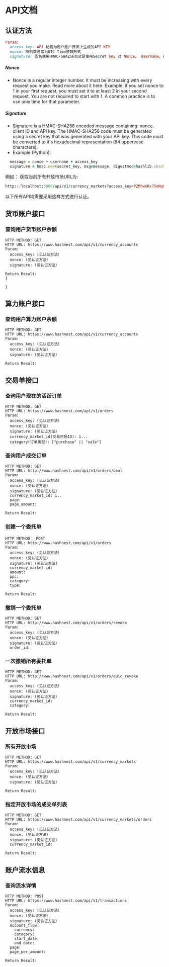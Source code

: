API文档
=======

认证方法
--------

```ruby
Param:
  access_key: API 秘钥为用户账户界面上生成的API KEY
  nonce: 随机数通常为UTC Time整数形式
  signature: 签名使用HMAC-SHA256方式是使用Secret Key 对 Nonce、 Username、Access Key进行签名的数据。签名时必需使用在API key产生的密钥生成HMAC-SHA256码.
```

##### Nonce

- Nonce is a regular integer number. It must be increasing with every request you make. Read more about it here. Example: if you set nonce to 1 in your first request, you must set it to at least 2 in your second request. You are not required to start with 1. A common practice is to use unix time for that parameter.

##### Signature

- Signature is a HMAC-SHA256 encoded message containing: nonce, client ID and API key. The HMAC-SHA256 code must be generated using a secret key that was generated with your API key. This code must be converted to it's hexadecimal representation (64 uppercase characters).
- Example (Python):

```ruby
  message = nonce + username + access_key
  signature = hmac.new(secret_key, msg=message, digestmod=hashlib.sha256).hexdigest()
```

例如： 获取当前所有开放市场URL为:

```ruby
http://localhost:3000/api/v1/currency_markets?access_key=PZMhwXRx75mNqGhl430mLUhqODzyhQSf1bAiB4Tf&nonce=1416974538344337&signature=e1e0051e8fe8aa681ca465567567aaff231f56db54d3d3fb7f49cbf17871097e
```

以下所有API均需要采用这样方式进行认证。

货币账户接口
------------

### 查询用户货币账户余额

```
HTTP METHOD: GET
HTTP URL: https://www.hashnest.com/api/v1/currency_accounts
Param:
  access_key: (见认证方法）
  nonce: (见认证方法）
  signature: (见认证方法）

Return Result:
{

}
```

算力账户接口
------------

### 查询用户算力账户余额

```
HTTP METHOD: GET
HTTP URL: https://www.hashnest.com/api/v1/currency_accounts
Param:
  access_key: (见认证方法）
  nonce: (见认证方法）
  signature: (见认证方法）

Return Result:
```

交易单接口
----------

### 查询用户现在的活跃订单

```
HTTP METHOD: GET
HTTP URL: https://www.hashnest.com/api/v1/orders
Param:
  access_key: (见认证方法）
  nonce: (见认证方法）
  signature: (见认证方法）
  currency_market_id(交易市场ID): 1...
  category(订单类型): ["purchase" || "sale"]
```

### 查询用户成交订单

```
HTTP METHOD: GET
HTTP URL: http://www.hashnest.com/api/v1/orders/deal
Param:
  access_key: (见认证方法）
  nonce: (见认证方法）
  signature: (见认证方法）
  currency_market_id: 1..
  page:
  page_amount:

Return Result:

```

### 创建一个委托单

```
HTTP METHOD： POST
HTTP URL: http://www.hashnest.com/api/v1/orders
Param:
  access_key: (见认证方法）
  nonce: (见认证方法）
  signature: (见认证方法)
  currency_market_id:
  amount:
  ppc:
  category:
  type:

Return Result:

```

### 撤销一个委托单

```
HTTP METHOD: GET
HTTP URL: http://www.hashnest.com/api/v1/orders/revoke
Param:
  access_key: (见认证方法）
  nonce: (见认证方法）
  signature: (见认证方法）
  order_id:
```

### 一次撤销所有委托单

```
HTTP METHOD: GET
HTTP URL: http://www.hashnest.com/api/v1/orders/quic_revoke
Param:
  access_key: (见认证方法）
  nonce: (见认证方法）
  signature: (见认证方法）
  currency_market_id:
  category:

Return Result:

```

开放市场接口
------------

### 所有开放市场

```
HTTP METHOD: GET
HTTP URL: https://www.hashnest.com/api/v1/currency_markets
Param:
  access_key: (见认证方法）
  nonce: (见认证方法）
  signature: (见认证方法）

Return Result:
```

### 指定开放市场的成交单列表

```
HTTP METHOD: GET
HTTP URL: https://www.hashnest.com/api/v1/currency_markets/orders
Param:
  access_key: (见认证方法）
  nonce: (见认证方法）
  signature: (见认证方法）
  currency_market_id:

Return Result:
```

账户流水信息
------------

### 查询流水详情

```
HTTP METHOD: POST
HTTP URL: https://www.hashnest.com/api/v1/transactions
Param:
  access_key: (见认证方法）
  nonce: (见认证方法）
  signature: (见认证方法）
  account_flow:
    currency:
    category:
    start_date:
    end_date:
  page:
  page_per_amount:

Return Result:
```
